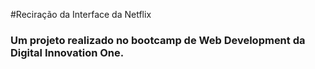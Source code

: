 #Reciração da Interface da Netflix
### Um projeto realizado no bootcamp de Web Development da Digital Innovation One.